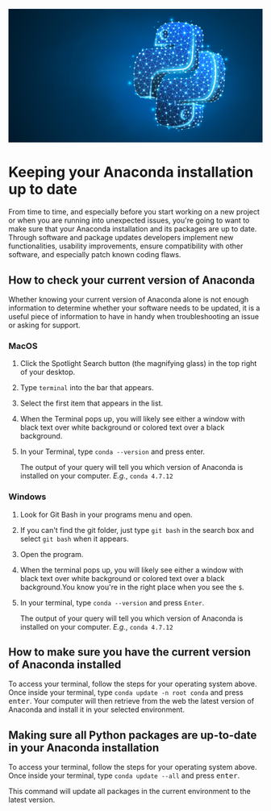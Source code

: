 ![Header image for Keeping your Anaconda installation up to date](images/header.png)

# Keeping your Anaconda installation up to date

From time to time, and especially before you start working on a new project or when you are running into unexpected issues, you're going to want to make sure that your Anaconda installation and its packages are up to date. Through software and package updates developers implement new functionalities, usability improvements, ensure compatibility with other software, and especially patch known coding flaws.

## How to check your current version of Anaconda

Whether knowing your current version of Anaconda alone is not enough information to determine whether your software needs to be updated, it is a useful piece of information to have in handy when troubleshooting an issue or asking for support.

### MacOS

1. Click the Spotlight Search button (the magnifying glass) in the top right of your desktop.

2. Type `terminal` into the bar that appears.

3. Select the first item that appears in the list.

4. When the Terminal pops up, you will likely see either a window with black text over white background or colored text over a black background.

5. In your Terminal, type `conda --version` and press enter.

    The output of your query will tell you which version of Anaconda is installed on your computer. _E.g._, `conda 4.7.12`

### Windows

1. Look for Git Bash in your programs menu and open.

2. If you can't find the git folder, just type `git bash` in the search box and select `git bash` when it appears.

3. Open the program.

4. When the terminal pops up, you will likely see either a window with black text over white background or colored text over a black background.You know you're in the right place when you see the `$`.

5. In your terminal, type `conda --version` and press `Enter`.

    The output of your query will tell you which version of Anaconda is installed on your computer. _E.g._, `conda 4.7.12`

## How to make sure you have the current version of Anaconda installed

To access your terminal, follow the steps for your operating system above. Once inside your terminal, type `conda update -n root conda` and press <kbd>enter</kbd>. Your computer will then retrieve from the web the latest version of Anaconda and install it in your selected environment.

## Making sure all Python packages are up-to-date in your Anaconda installation

To access your terminal, follow the steps for your operating system above. Once inside your terminal, type `conda update --all` and press <kbd>enter</kbd>.

This command will update all packages in the current environment to the latest version.
